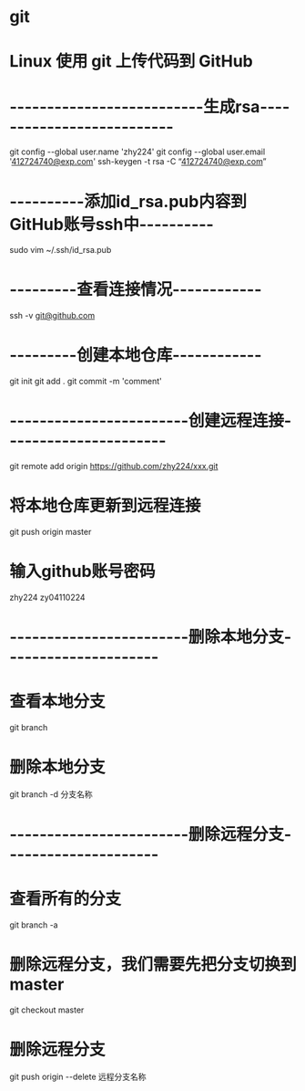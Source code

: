 # git
# Linux 使用 git 上传代码到 GitHub
# --------------------------生成rsa--------------------------
git config --global user.name 'zhy224'
git config --global user.email '412724740@exp.com'
ssh-keygen -t rsa -C “412724740@exp.com”
# ----------添加id_rsa.pub内容到GitHub账号ssh中----------
sudo vim ~/.ssh/id_rsa.pub
# ---------查看连接情况------------
ssh -v git@github.com
# ---------创建本地仓库------------
git init
git add .
git commit  -m 'comment'
# ------------------------创建远程连接----------------------
git remote add origin https://github.com/zhy224/xxx.git
# 将本地仓库更新到远程连接
git push origin master
# 输入github账号密码
zhy224
zy04110224
# ------------------------删除本地分支---------------------
# 查看本地分支
git branch
# 删除本地分支
git branch -d 分支名称
# ------------------------删除远程分支---------------------
# 查看所有的分支
git branch -a
# 删除远程分支，我们需要先把分支切换到master
git checkout master
# 删除远程分支
git push origin --delete 远程分支名称
